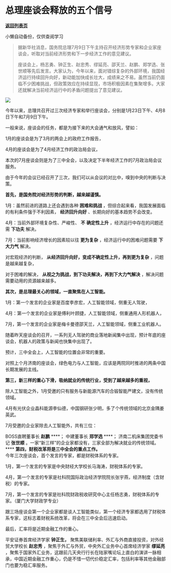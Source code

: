 # 总理座谈会释放的五个信号

[**返回列表页**](/gzh/政事堂2019)

小懒自动备份，仅供查阅学习

> 据新华社消息，国务院总理7月9日下午主持召开经济形势专家和企业家座谈会，听取对当前经济形势和下一步经济工作的意见建议。
>
>  
>
>
>
> 座谈会上，杨志勇、钟正生、赵忠秀、缪延亮、邵天兰、赵鹏、郑学选、张世顺等先后发言。大家认为，今年以来，面对错综复杂的外部环境，我国经济运行持续回升向好，新动能加快成长壮大，成绩来之不易。虽然当前仍面临不少困难挑战，但政策效应在持续显现，市场积极因素在集聚增多。大家还就解决当前经济运行中的矛盾问题提出了意见建议。

![](https://mmbiz.qpic.cn/mmbiz_jpg/rxhS23yu8cOGmpTaKdykOyclpokSBMxiblzT2dkap5Z3SRDZRacqtPkofyCfRCicbb26Azr13GFDOGnTiclts2esw/640?wx_fmt=jpeg&from;=appmsg)

今年以来，总理共召开过三次经济专家和举行座谈会，分别是1月23日下午、4月8日下午和7月9日下午。

一般来说，座谈会的任务，都是为接下来的大会通气和放风，譬如：

1月的座谈会是为了3月的两会上的政府工作报告，

4月的座谈会是为了4月经济工作的政治局会议，

本次的7月座谈会则是为了三中全会，以及决定下半年经济工作的7月政治局会议服务。

由于今年的会议已经召开了三次，我们可以从会议的对比中，嗅到中央的判断与决策。

  

 **首先，是国务院对经济形势的判断，越来越谨慎。**

1月：虽然前进的道路上还会遇到各种 **困难和挑战** ，但综合起来看，我国发展面临的有利条件强于不利因素， **经济回升向好**
、长期向好的基本趋势不会改变。

4月：当前外部环境复杂性、严峻性、 **不** **确定性上升** ，经济运行中存在的问题还需 **下功夫** 解决。

7月：当前影响经济增长的因素较以往 **更为复杂** ，经济运行中的困难问题需要 **下大力气** 解决。

对宏观经济的判断， **从经济回升向好，变成不确定性上升，再到更为复杂** ，问题是越来越复杂，

对于困难的解决， **从视之为挑战，到下功夫解决，再到下大力气解决** ，解决问题需要动用的资源越来越多。

  

 **其次，是总理最关心的领域，一直聚焦在人工智能。**  

1月：第一个发言的企业家是百度李彦宏，人工智能领域，侧重无人驾驶，

4月：第一个发言的企业家是傅利叶顾捷，人工智能领域，侧重通用人形机器人，  

7月，第一个发言的企业家是梅卡曼德邵天兰，人工智能领域，侧重工业机器人。

随着昨天座谈会的召开，一系列无人驾驶的商业落地新闻集中出现，预计年底的座谈会，机器人的政策与新闻也快集中出现了。

预计，三中全会上，人工智能的位置会非常的重要。

对照上个月济南的座谈会，绿色电力与人工智能，应该是两院同时推进的两条中国长期发展的主线。

  

 **第三，新三样的重心下滑，吸纳就业的传统行业，受到了越来越多的重视，**  

除人工智能之外，1月受邀的只有服务与新能源汽车的合锻智能严建文，没有传统领域。

4月有光伏企业晶科能源李仙德，中国钢研张少明，多了个传统领域的北京金隅姜英武。

7月受邀的企业家除去人工智能外，共有三位：

BOSS直聘董事长 **赵鹏** ****； 中建董事长 **郑学选** ****； 济南二机床集团党委书记 **张世顺**
。一家“新三样”的企业家都没有，三家全部为解决就业的传统领域。  
 **** **第四，财税改革将是三中全会的重点工作。**  
今年三次座谈会，首个发言的专家，都是财税体系的专家。  
  

1月，第一个发言的专家是中央财经大学校长马海涛，财税体系的专家。

4月，第一个发言的专家是社科院国际政治经济学院院长张宇燕，经济制度（含财税）的专家。

7月，第一个发言的专家是社科院财政税收研究中心主任杨志勇，财税体系的专家。（厦门大学财政学专业）

跟三场座谈会第一个企业家都是谈人工智能类似，第一个经济专家都选用了财税体系专家，这标志着财税系统改革，将会在三中全会后迅速启动。  

  

最后，汇率将是近期金融工作的重心。

平安证券首席经济学家 **钟正生，** 聚焦美联储利率、外汇与外商直接投资，对外经贸大学校长 **赵忠秀**
，聚焦于外汇与外贸，中央外汇业务中心首席经济学家 **缪延亮**
，聚焦于国家外汇业务，这跟前几天央行行长在陆家嘴论坛上直白的演讲一脉相承，中国近期金融工作重心，仍是不惜一切代价稳定汇率，包括利率等其他金融部门也要为稳汇率服务。  

  

